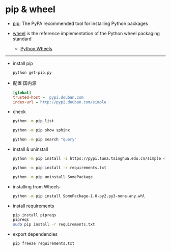 # pip & wheel

* [pip](https://pip.pypa.io/en/stable/): The PyPA recommended tool for installing Python packages

* [wheel](https://wheel.readthedocs.io/en/latest/) is the reference implementation of the Python wheel packaging standard

  - [Python Wheels](https://pythonwheels.com/)

---

* install pip
  ```sh
  python get-pip.py
  ```

* 配置 国内源
  ```ini title="~/.pip/pip.conf"
  [global]
  trusted-host =  pypi.douban.com
  index-url = http://pypi.douban.com/simple
  ```

* check
  ```sh
  python -m pip list

  python -m pip show sphinx

  python -m pip search "query"
  ```

* install & uninstall
  ```sh
  python -m pip install -i https://pypi.tuna.tsinghua.edu.cn/simple <package-name>

  python -m pip install -r requirements.txt

  python -m pip uninstall SomePackage
  ```

* installing from Wheels
  ```sh
  python -m pip install SomePackage-1.0-py2.py3-none-any.whl
  ```

* install requirements
  ```sh
  pip install pipreqs
  pipreqs
  sudo pip install -r requirements.txt
  ```

* export dependencies
  ```sh
  pip freeze requirements.txt
  ```
